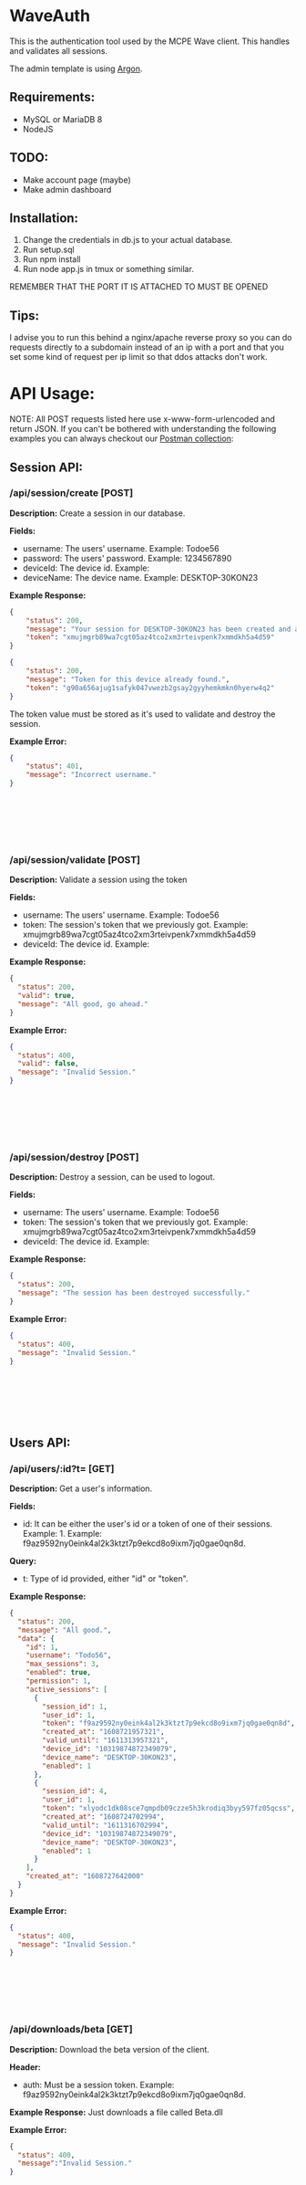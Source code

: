 # WaveAuth
This is the authentication tool used by the MCPE Wave client. This handles and validates all sessions.

The admin template is using [Argon](https://www.creative-tim.com/product/argon-dashboard).

## Requirements:
- MySQL or MariaDB 8
- NodeJS

## TODO:
- Make account page (maybe)
- Make admin dashboard

## Installation:
1. Change the credentials in db.js to your actual database.
2. Run setup.sql
3. Run npm install
4. Run node app.js in tmux or something similar.

REMEMBER THAT THE PORT IT IS ATTACHED TO MUST BE OPENED

## Tips:
I advise you to run this behind a nginx/apache reverse proxy so you can do requests directly to a subdomain instead of an ip with a port and that you set some kind of request per ip limit so that ddos attacks don't work.

# API Usage:
NOTE: All POST requests listed here use x-www-form-urlencoded and return JSON. 
If you can't be bothered with understanding the following examples you can always checkout our [Postman collection](https://www.getpostman.com/collections/2aebe554d5cf4e3a407a):

## Session API:

### /api/session/create [POST]
**Description:** Create a session in our database.

**Fields:**
- username: The users' username. Example: Todoe56
- password: The users' password. Example: 1234567890
- deviceId: The device id. Example: 
- deviceName: The device name. Example: DESKTOP-30KON23

**Example Response:**
```json
{
    "status": 200,
    "message": "Your session for DESKTOP-30KON23 has been created and activated! It will last 30 days.",
    "token": "xmujmgrb89wa7cgt05az4tco2xm3rteivpenk7xmmdkh5a4d59"
}
```

```json
{
    "status": 200,
    "message": "Token for this device already found.",
    "token": "g90a656ajug1safyk047vwezb2gsay2gyyhemkmkn0hyerw4q2"
}
```
The token value must be stored as it's used to validate and destroy the session.

**Example Error:**
```json
{
    "status": 401,
    "message": "Incorrect username."
}
```
&nbsp;

&nbsp;

&nbsp;
### /api/session/validate [POST]
**Description:** Validate a session using the token

**Fields:**
- username: The users' username. Example: Todoe56
- token: The session's token that we previously got. Example: xmujmgrb89wa7cgt05az4tco2xm3rteivpenk7xmmdkh5a4d59
- deviceId: The device id. Example:

**Example Response:**
```json
{
  "status": 200,
  "valid": true,
  "message": "All good, go ahead."
}
```

**Example Error:**
```json
{
  "status": 400,
  "valid": false,
  "message": "Invalid Session."
}
```
&nbsp;

&nbsp;

&nbsp;
### /api/session/destroy [POST]
**Description:** Destroy a session, can be used to logout.

**Fields:**
- username: The users' username. Example: Todoe56
- token: The session's token that we previously got. Example: xmujmgrb89wa7cgt05az4tco2xm3rteivpenk7xmmdkh5a4d59
- deviceId: The device id. Example:

**Example Response:**
```json
{
  "status": 200,
  "message": "The session has been destroyed successfully."
}
```

**Example Error:**
```json
{
  "status": 400,
  "message": "Invalid Session."
}
```
&nbsp;

&nbsp;

&nbsp;

## Users API:

### /api/users/:id?t= [GET]
**Description:** Get a user's information.

**Fields:**
- id: It can be either the user's id or a token of one of their sessions. Example: 1. Example: f9az9592ny0eink4al2k3ktzt7p9ekcd8o9ixm7jq0gae0qn8d.

**Query:**
- t: Type of id provided, either "id" or "token".

**Example Response:**
```json
{
  "status": 200,
  "message": "All good.",
  "data": {
    "id": 1,
    "username": "Todo56",
    "max_sessions": 3,
    "enabled": true,
    "permission": 1,
    "active_sessions": [
      {
        "session_id": 1,
        "user_id": 1,
        "token": "f9az9592ny0eink4al2k3ktzt7p9ekcd8o9ixm7jq0gae0qn8d",
        "created_at": "1608721957321",
        "valid_until": "1611313957321",
        "device_id": "10319874872349079",
        "device_name": "DESKTOP-30KON23",
        "enabled": 1
      },
      {
        "session_id": 4,
        "user_id": 1,
        "token": "xlyodc1dk08sce7qmpdb09czze5h3krodiq3byy597fz05qcss",
        "created_at": "1608724702994",
        "valid_until": "1611316702994",
        "device_id": "10319874872349079",
        "device_name": "DESKTOP-30KON23",
        "enabled": 1
      }
    ],
    "created_at": "1608727642000"
  }
}
```

**Example Error:**
```json
{
  "status": 400,
  "message": "Invalid Session."
}
```
&nbsp;

&nbsp;

&nbsp;
### /api/downloads/beta [GET]
**Description:** Download the beta version of the client.

**Header:**
- auth: Must be a session token. Example: f9az9592ny0eink4al2k3ktzt7p9ekcd8o9ixm7jq0gae0qn8d.

**Example Response:**
Just downloads a file called Beta.dll

**Example Error:**
```json
{
  "status": 400,
  "message":"Invalid Session."
}
```
